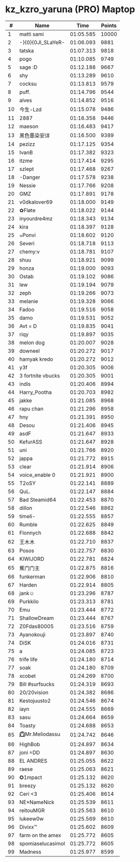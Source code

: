 # kz_kzro_yaruna (PRO) Maptop

|  # | Name | Time | Points |
|-------------- | -------------- | -------------- | -------------- | 
| 1 | matti sami | 01:05.585 | 10000 | 
| 2 | -}{0}{0JI_SLaYeR- | 01:06.093 | 9881 | 
| 3 | tatska | 01:07.313 | 9818 | 
| 4 | pogo | 01:10.085 | 9749 | 
| 5 | sage :D | 01:12.188 | 9667 | 
| 6 | shy | 01:13.289 | 9610 | 
| 7 | cocksu | 01:13.813 | 9579 | 
| 8 | puff. | 01:14.796 | 9544 | 
| 9 | alves | 01:14.852 | 9516 | 
| 10 | 今生-Lzd | 01:15.078 | 9486 | 
| 11 | 2887 | 01:16.358 | 9446 | 
| 12 | maeson | 01:16.483 | 9417 | 
| 13 | 黑色墨染安详 | 01:16.500 | 9389 | 
| 14 | pezizz | 01:17.125 | 9354 | 
| 15 | IvanB | 01:17.382 | 9323 | 
| 16 | itzme | 01:17.414 | 9295 | 
| 17 | szlept | 01:17.468 | 9267 | 
| 18 | -Danger | 01:17.578 | 9238 | 
| 19 | Nessie | 01:17.766 | 9208 | 
| 20 | GMZ | 01:17.891 | 9178 | 
| 21 | v0dkalover69 | 01:18.000 | 9149 | 
| 22 | ✿Fløte | 01:18.022 | 9144 | 
| 23 | inyourdre4mz | 01:18.343 | 9134 | 
| 24 | kira | 01:18.397 | 9128 | 
| 25 | ๑Ponvi | 01:18.602 | 9120 | 
| 26 | Severi | 01:18.718 | 9113 | 
| 27 | chemy:v | 01:18.781 | 9107 | 
| 28 | shuu | 01:18.921 | 9099 | 
| 29 | honza | 01:19.000 | 9093 | 
| 30 | Ostab | 01:19.102 | 9086 | 
| 31 | lew | 01:19.194 | 9079 | 
| 32 | zeph | 01:19.266 | 9073 | 
| 33 | melanie | 01:19.328 | 9066 | 
| 34 | Fadoo | 01:19.516 | 9058 | 
| 35 | damo | 01:19.531 | 9052 | 
| 36 | Avt = D | 01:19.835 | 9041 | 
| 37 | riqy | 01:19.897 | 9035 | 
| 38 | melon dog | 01:20.007 | 9028 | 
| 39 | downeel | 01:20.272 | 9017 | 
| 40 | hamyak kredo | 01:20.272 | 9012 | 
| 41 | y3f | 01:20.305 | 9006 | 
| 42 | 3 fortnite vbucks | 01:20.305 | 9001 | 
| 43 | indis | 01:20.406 | 8994 | 
| 44 | Harry_Pootha | 01:20.703 | 8982 | 
| 45 | jakke | 01:21.085 | 8968 | 
| 46 | rapu chan | 01:21.296 | 8958 | 
| 47 | hny | 01:21.391 | 8950 | 
| 48 | Desou | 01:21.406 | 8945 | 
| 49 | asdF | 01:21.647 | 8933 | 
| 50 | KefurASS | 01:21.647 | 8928 | 
| 51 | uni | 01:21.766 | 8920 | 
| 52 | jappa | 01:21.772 | 8915 | 
| 53 | clear | 01:21.914 | 8906 | 
| 54 | voice_enable 0 | 01:21.921 | 8900 | 
| 55 | T2oSY | 01:22.141 | 8889 | 
| 56 | QuL. | 01:22.147 | 8884 | 
| 57 | Bad Steamid64 | 01:22.453 | 8870 | 
| 58 | dillon | 01:22.546 | 8862 | 
| 59 | timeli- | 01:22.555 | 8857 | 
| 60 | Rumble | 01:22.625 | 8849 | 
| 61 | Flonnych | 01:22.688 | 8842 | 
| 62 | 王木木 | 01:22.710 | 8837 | 
| 63 | Posos | 01:22.757 | 8830 | 
| 64 | KIWIJORD | 01:22.781 | 8824 | 
| 65 | 蕉门门主 | 01:22.875 | 8816 | 
| 66 | funkerman | 01:22.906 | 8810 | 
| 67 | Harden | 01:22.914 | 8805 | 
| 68 | jank☺ | 01:23.296 | 8787 | 
| 69 | Purkkilo | 01:23.313 | 8781 | 
| 70 | Emu | 01:23.444 | 8772 | 
| 71 | ShallowDream | 01:23.444 | 8767 | 
| 72 | Z0Fdas80005 | 01:23.516 | 8759 | 
| 73 | Ayanokouji | 01:23.897 | 8740 | 
| 74 | DiSK | 01:24.016 | 8731 | 
| 75 | a | 01:24.085 | 8723 | 
| 76 | trife life | 01:24.180 | 8714 | 
| 77 | soak | 01:24.180 | 8709 | 
| 78 | xcobet | 01:24.269 | 8700 | 
| 79 | Bill #surfsucks | 01:24.319 | 8693 | 
| 80 | 20/20vision | 01:24.382 | 8686 | 
| 81 | Kestojuusto2 | 01:24.546 | 8674 | 
| 82 | iayn | 01:24.555 | 8669 | 
| 83 | sasu | 01:24.664 | 8659 | 
| 84 | Toasty | 01:24.688 | 8653 | 
| 85 | ⭕⃤Mr.Meliodassu | 01:24.742 | 8646 | 
| 86 | HighBob | 01:24.897 | 8634 | 
| 87 | joni =DD | 01:24.897 | 8630 | 
| 88 | EL ANDRES | 01:25.055 | 8622 | 
| 89 | raese | 01:25.063 | 8621 | 
| 90 | ✪1mpact | 01:25.132 | 8620 | 
| 91 | breezy | 01:25.132 | 8620 | 
| 92 | Ceri <3 | 01:25.406 | 8614 | 
| 93 | NE×NameNick | 01:25.539 | 8611 | 
| 94 | reitouMGR | 01:25.563 | 8610 | 
| 95 | lukeew0w | 01:25.569 | 8610 | 
| 96 | Divixx™ | 01:25.602 | 8609 | 
| 97 | farm on the amex | 01:25.772 | 8605 | 
| 98 | spomiaselucasimol | 01:25.772 | 8605 | 
| 99 | Madness | 01:25.977 | 8599 | 

